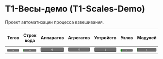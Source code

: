 ﻿# **Т1-Весы-демо (T1-Scales-Demo)** #

Проект автоматизации процесса взвешивания.

| Тегов | Строк кода | Аппаратов | Агрегатов | Устройств | Узлов | Модулей | IO-Link I/O |
|---|---|---|---|---|---|---|---|
|![](statistics/tags_total.svg) |![](statistics/lines_total.svg) |![](statistics/units_total.svg) |![](statistics/agregates_total.svg) |![](statistics/devices_total.svg) |![](statistics/io_couplers_total.svg) |![](statistics/io_modules_total.svg) |![](statistics/io_link_usage.svg)
